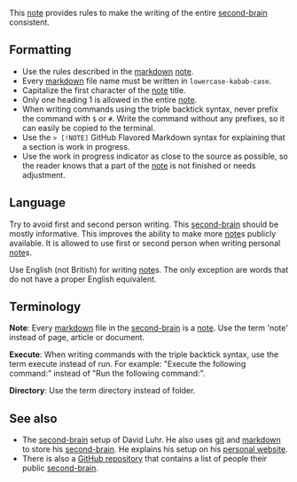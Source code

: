 This [note](note.md) provides rules to make the writing of the entire [second-brain](second-brain.md) consistent.

## Formatting
* Use the rules described in the [markdown](markdown.md) [note](note.md).
* Every [markdown](markdown.md) file name must be written in `lowercase-kabab-case`.
* Capitalize the first character of the [note](note.md) title.
* Only one heading 1 is allowed in the entire [note](note.md).
* When writing commands using the triple backtick syntax, never prefix the command with `$` or `#`.
  Write the command without any prefixes, so it can easily be copied to the terminal.
* Use the `> [!NOTE]` GitHub Flavored Markdown syntax for explaining that a section is work in progress.
* Use the work in progress indicator as close to the source as possible, so the reader knows that a part of the [note](note.md) is not finished or needs adjustment.

## Language
Try to avoid first and second person writing.
This [second-brain](second-brain.md) should be mostly informative.
This improves the ability to make more [note](note.md)s publicly available.
It is allowed to use first or second person when writing personal [note](note.md)s.

Use English (not British) for writing [note](note.md)s.
The only exception are words that do not have a proper English equivalent.

## Terminology
**Note**:
Every [markdown](markdown.md) file in the [second-brain](second-brain.md) is a [note](note.md).
Use the term 'note' instead of page, article or document.

**Execute**:
When writing commands with the triple backtick syntax, use the term execute instead of run.
For example: "Execute the following command:" instead of "Run the following command:".

**Directory**:
Use the term directory instead of folder.

## See also
* The [second-brain](second-brain.md) setup of David Luhr.
  He also uses [git](git.md) and [markdown](markdown.md) to store his [second-brain](second-brain.md).
  He explains his setup on his [personal website](https://luhr.co/blog/2023/04/21/my-custom-second-brain-setup-part-2-how-it-works/).
* There is also a [GitHub repository](https://github.com/KasperZutterman/Second-Brain) that contains a list of people their public [second-brain](second-brain.md).
